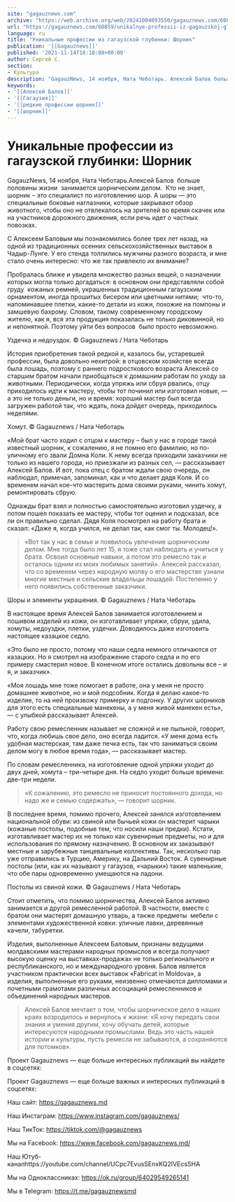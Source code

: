 ```yaml
---
site: "gagauznews.com"
archive: "https://web.archive.org/web/20241004093550/gagauznews.com/60859/unikalnye-professii-iz-gagauzskoj-glubinki-shornik.html"
url: "https://gagauznews.com/60859/unikalnye-professii-iz-gagauzskoj-glubinki-shornik.html"
language: ru
title: "Уникальные профессии из гагаузской глубинки: Шорник"
publication: '[[Gagauznews]]'
published: '2021-11-14T18:18:08+00:00'
author: Сергей С.
section:
- Культура
description: "GagauzNews, 14 ноября, Ната Чеботарь. Алексей Балов больше половины жизни занимается шорническим делом. Кто не знает, шорник – это специалист по изготовлению шор. А шоры — это специальные боковые наглазники, которые закрывают обзор животного, чтобы оно не отвлекалось на зрителей во время скачек или на участников дорожного движения, если речь идет о частных повозках. С Алексеем Баловым мы познакомились более трех лет назад, на одной из традиционных осенних сельскохозяйственных выставок в Чадыр-Лунге. У его стенда толпились мужчины разного возраста, и мне стало очень интересно: что же так привлекло их внимание? Пробралась ближе и увидела множество разных вещей, о назначении которых […]"
keywords:
- '[[Алексей Балов]]'
- '[[Гагаузия]]'
- '[[редкие профессии шорник]]'
- '[[шорник]]'
---
```


# Уникальные профессии из гагаузской глубинки: Шорник

GagauzNews, 14 ноября, Ната Чеботарь.Алексей Балов  больше половины жизни  занимается шорническим делом.  Кто не знает, шорник – это специалист по изготовлению шор. А шоры — это специальные боковые наглазники, которые закрывают обзор животного, чтобы оно не отвлекалось на зрителей во время скачек или на участников дорожного движения, если речь идет о частных повозках.

С Алексеем Баловым мы познакомились более трех лет назад, на одной из традиционных осенних сельскохозяйственных выставок в Чадыр-Лунге. У его стенда толпились мужчины разного возраста, и мне стало очень интересно: что же так привлекло их внимание?

Пробралась ближе и увидела множество разных вещей, о назначении которых могла только догадаться: в основном они представляли собой груду  кожаных ремней, украшенных традиционным гагаузским орнаментом, иногда прошитых бисером или цветными нитями;  что-то, напоминавшее плетки, какие-то детали из кожи, похожие на помпоны и замшевую бахрому. Словом, такому современному городскому жителю, как я, вся эта продукция показалась не только диковинной, но и непонятной. Поэтому уйти без вопросов  было просто невозможно.

Уздечка и недоуздок. © Gagauznews / Ната Чеботарь

История приобретения такой редкой и, казалось бы, устаревшей профессии, была довольно нехитрой: в отцовском хозяйстве всегда была лошадь, поэтому с раннего подросткового возраста Алексей со старшим братом начали приобщаться к домашним работам по уходу за животными. Периодически, когда упряжь или сбруя рвались, отцу приходилось идти к мастеру, чтобы тот починил или изготовил новые, — а это не только деньги, но и время: хороший мастер был всегда загружен работой так, что ждать, пока дойдет очередь, приходилось неделями.

Хомут. © Gagauznews / Ната Чеботарь

«Мой брат часто ходил с отцом к мастеру – был у нас в городе такой известный шорник, к сожалению, я не помню его фамилию, но по-уличному его звали Домна Коли. К нему всегда приходили заказчики не только из нашего города, но приезжали из разных сел, — рассказывает Алексей Балов. И вот, пока отец с братом ждали свою очередь, он наблюдал, примечал, запоминал, как и что делает дядя Коля. И со временем начал кое-что мастерить дома своими руками, чинить хомут, ремонтировать сбрую.

Однажды брат взял и полностью самостоятельно изготовил уздечку, а потом пошел показать ее мастеру, чтобы тот оценил и подсказал, все ли он правильно сделал. Дядя Коля посмотрел на работу брата и сказал: «Даже я, когда учился, не делал так, как смог ты. Молодец!».

> «Вот так у нас в семье и появилось увлечение шорническим делом. Мне тогда было лет 15, я тоже стал наблюдать и учиться у брата. Освоил основные навыки, а потом это ремесло так и осталось одним из моих любимых занятий». Алексей рассказал, что со временем через народную молву о его мастерстве узнали многие местные и сельские владельцы лошадей. Постепенно у него появились собственные заказчики.

Шоры и элементы украшения. © Gagauznews / Ната Чеботарь

В настоящее время Алексей Балов занимается изготовлением и пошивом изделий из кожи, он изготавливает упряжи, сбруи, удила, хомуты, недоуздки, плетки, уздечки. Доводилось даже изготовить настоящее казацкое седло.

«Это было не просто, потому что наши седла немного отличаются от казацких. Но я смотрел на изображение старого седла и по его примеру смастерил новое. В конечном итоге остались довольны все – и я, и заказчик».

«Моя лошадь мне тоже помогает в работе, она у меня не просто домашнее животное, но и мой подсобник. Когда я делаю какое-то изделие, то на ней произвожу примерку и подгонку. У других шорников для этого есть специальные манекены, а у меня живой манекен есть», — с улыбкой рассказывает Алексей.

Работу свою ремесленник называет не сложной и не пыльной, говорит, что, когда любишь свое дело, оно всегда ладится. «У меня дома есть удобная мастерская, там даже печка есть, так что заниматься своим делом могу в любое время года», — рассказывает мастер.

По словам ремесленника, на изготовление одной упряжи уходит до двух дней, хомута – три-четыре дня. На седло уходит больше времени: две-три недели.

> «К сожалению, это ремесло не приносит постоянного дохода, но надо же и семью содержать», — говорит шорник.

В последнее время, помимо прочего, Алексей занялся изготовлением национальной обуви: из свиной или бычьей кожи он мастерит чарыки (кожаные постолы, подобные тем, что носили наши предки). Кстати, изготавливает мастер их не только как сувенирные предметы, но и для использования по прямому назначению. В основном их заказывают местные и зарубежные танцевальные коллективы. Так, несколько пар уже отправились в Турцию, Америку, на Дальний Восток. А сувенирные постолы (или, как их называют у гагаузов, «чарыки») такие маленькие, что обе пары одновременно умещаются на ладони.

Постолы из свиной кожи. © Gagauznews / Ната Чеботарь

Стоит отметить, что помимо шорничества, Алексей Балов активно занимается и другой ремесленной работой. В частности, вместе с братом они мастерят домашную утварь, а также предметы  мебели с элементами художественной ковки: уличные лавки, деревянные качели, табуретки.

Изделия, выполненные Алексеем Баловым, признаны ведущими молдавскими мастерами народных промыслов и всегда получают высокую оценку на выставках-продажах не только регионального и республиканского, но и международного уровня. Балов является участником практически всех выставок «Fabricat in Moldova», а изделия, выполненные его руками, неизвенно отмечаются дипломами и почетными грамотами различных ассоциаций ремесленников и объединений народных мастеров.

> Алексей Балов мечтает о том, чтобы шорническое дело в наших краях возродилось и вернулось к жизни: «Я хочу передать свои знания и умения другим, хочу обучать детей, которые интересуются народными промыслами. Ведь это часть нашей истории и культуры, пусть ремесла не забываются, а сохраняются для потомков».

Проект Gagauznews — еще больше интересных публикаций вы найдете в соцсетях:

Проект Gagauznews — еще больше важных и интересных публикаций в соцсетях:

Наш сайт: https://gagauznews.md

Наш Инстаграм: https://www.instagram.com/gagauznews/

Наш ТикТок: https://tiktok.com/@gagauznews

Мы на Facebook: https://www.facebook.com/gagauznews.md/

Наш Ютуб-каналhttps://youtube.com/channel/UCpc7EvusSEnxKQ2IVEcsSHA

Мы на Oдноклассниках: https://ok.ru/group/64029549265141

Мы в Telegram: https://t.me/gagauznewsmd
